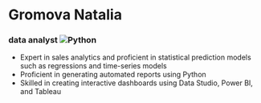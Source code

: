 # Gromova Natalia
### data analyst ![Python](https://www.flaticon.com/ru/free-icon/snake_8277654?term=%D0%BF%D0%B8%D1%82%D0%BE%D0%BD&page=1&position=3&origin=tag&related_id=8277654)

- Expert in sales analytics and proficient in statistical prediction models such as regressions and time-series models
- Proficient in generating automated reports using Python
- Skilled in creating interactive dashboards using Data Studio, Power BI, and Tableau
